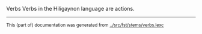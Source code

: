 Verbs
Verbs in the Hiligaynon language are actions.


* * *
<small>This (part of) documentation was generated from [../src/fst/stems/verbs.lexc](http://github.com/giellalt/lang-hil/blob/main/../src/fst/stems/verbs.lexc)</small>